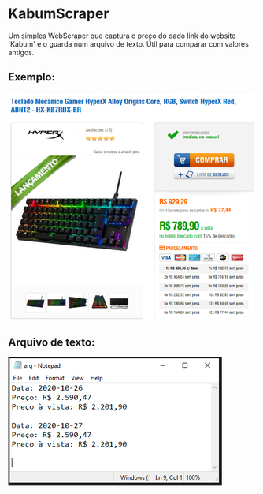 # KabumScraper
Um simples WebScraper que captura o preço do dado link do website 'Kabum' e o guarda num arquivo de texto. Útil para comparar com valores antigos. 

## Exemplo:

![](README1.PNG)
## Arquivo de texto:
![](README2.PNG)

